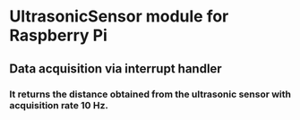 # UltrasonicSensor module for Raspberry Pi

## Data acquisition via interrupt handler 

### It returns the distance obtained from the ultrasonic sensor with acquisition rate 10 Hz. 

